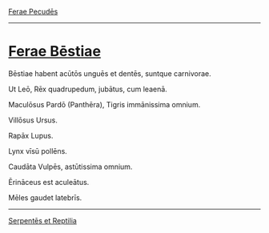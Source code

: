 [Ferae Pecudēs](./029-ferae-pecudes.md)

---

# [Ferae Bēstiae](https://www.archive.org/stream/cu31924032499455#page/n75/mode/1up)

Bēstiae habent acūtōs unguēs et dentēs, suntque carnivorae.

Ut Leō, Rēx quadrupedum, jubātus, cum leaenā.

Maculōsus Pardō (Panthēra), Tigris immānissima omnium.

Villōsus Ursus.

Rapāx Lupus.

Lynx vīsū pollēns.

Caudāta Vulpēs, astūtissima omnium.

Ērināceus est aculeātus.

Mēles gaudet latebrīs.

---

[Serpentēs et Reptilia](./031-serpentes-et-reptilia.md)
